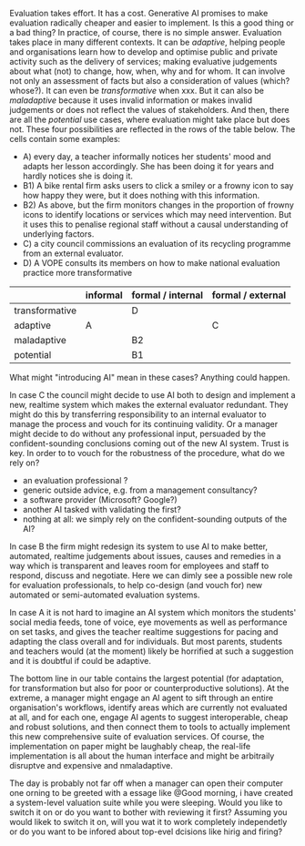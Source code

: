
Evaluation takes effort. It has a cost. Generative AI promises to make evaluation radically cheaper and easier to implement.  Is this a good thing or a bad thing?  In practice, of course, there is no simple answer. Evaluation takes place in many different contexts. It can be *adaptive*, helping people and organisations learn how to develop and optimise public and private activity such as the delivery of services; making evaluative judgements about what (not) to change, how, when, why and for whom. It can involve not only an assessment of facts but also a consideration of values (which? whose?). It can even be *transformative* when xxx. But it can also be *maladaptive* because it uses invalid information or makes invalid judgements or does not reflect the values of stakeholders. And then, there are all the *potential* use cases, where evaluation might take place but does not.  These four possibilities are reflected in the rows of the table below. The cells contain some examples: 
- A) every day, a teacher informally notices her students' mood and adapts her lesson accordingly. She has been doing it for years and hardly notices she is doing it. 
- B1) A bike rental firm asks users to click a smiley or a frowny icon to say how happy they were, but it does nothing with this information. 
- B2) As above, but the firm monitors changes in the proportion of frowny icons to identify locations or services which may need intervention. But it uses this to penalise regional staff without a causal understanding of underlying factors.
- C) a city council commissions an evaluation of its recycling programme from an external evaluator.
- D) A VOPE consults its members on how to make national evaluation practice more transformative 

|                | informal | formal / internal | formal / external |
| -------------- | -------- | ----------------- | ----------------- |
| transformative |          | D                 |                   |
| adaptive       | A        |                   | C                 |
| maladaptive    |          | B2                |                   |
| potential      |          | B1                |                   |

What might "introducing AI" mean in these cases? Anything could happen. 


In case C the council might decide to use AI both to design and implement a new, realtime system which makes the external evaluator redundant. They might do this by transferring responsibility to an internal evaluator to manage the process and vouch for its continuing validity. Or a manager might decide to do without any professional input, persuaded by the confident-sounding conclusions coming out of the new AI system. Trust is key. In order to to vouch for the robustness of the procedure, what do we rely on?
- an evaluation professional ?  
- generic outside advice, e.g. from a management consultancy?
- a software provider (Microsoft? Google?)
- another AI tasked with validating the first?
- nothing at all: we simply rely on the confident-sounding outputs of the AI? 

In case B the firm might redesign its system to use AI to make better, automated, realtime judgements about issues, causes and remedies in a way which is transparent and leaves room for employees and staff to respond, discuss and negotiate.  Here we can dimly see a possible new role for evaluation professionals, to help co-design (and vouch for) new automated or semi-automated evaluation systems.

In case A it is not hard to imagine an AI system which monitors the students' social media feeds, tone of voice, eye movements as well as performance on set tasks, and gives the teacher realtime suggestions for pacing and adapting the class overall and for individuals. But most parents, students and teachers would (at the moment) likely be horrified at such a suggestion and it is doubtful if could be adaptive.

The bottom line in our table contains the largest potential (for adaptation, for transformation but also for poor or counterproductive solutions). At the extreme, a manager might engage an AI agent to sift through an entire organisation's workflows, identify areas which are currently not evaluated at all, and for each one, engage AI agents to suggest interoperable, cheap and robust solutions, and then connect them to tools to actually implement this new comprehensive suite of evaluation services. Of course, the implementation on paper might be laughably cheap, the real-life implementation is all about the human interface and might be arbitraily disruptve and expensive and nmaladaptive. 

The day is  probably not far off when a manager can open their computer one orning to be greeted with a essage like @Good morning, i have created a system-level valuation suite while you were sleeping. Would you like to switch it on or do you want to bother with reviewing it first? Assuming you would likek to switch it on, will you wat it to work completely independetly or do you want to be infored about top-evel dcisions like hirig and firing? 

